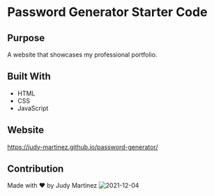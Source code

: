 # Password Generator Starter Code

## Purpose
A website that showcases my professional portfolio.

## Built With
* HTML
* CSS
* JavaScript

## Website
https://judy-martinez.github.io/password-generator/

## Contribution
Made with ❤️ by Judy Martinez
![2021-12-04](https://user-images.githubusercontent.com/93234615/144703347-7a7079a4-4b34-40f6-b4a3-1a2a6a88ee1c.png)
